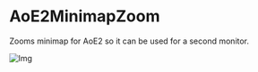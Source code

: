 # AoE2MinimapZoom
Zooms minimap for AoE2 so it can be used for a second monitor.

![Img](https://i.postimg.cc/ncWGKGNV/f-GGU4-AZw-PT-2.jpg)
